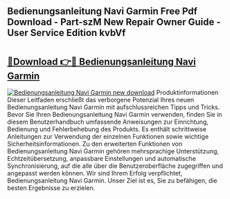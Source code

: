 ## Bedienungsanleitung Navi Garmin Free Pdf Download - Part-szM New Repair Owner Guide - User Service Edition kvbVf

# <h2><a href="http://df0pe54.blite.top/?on=Bedienungsanleitung+Navi+Garmin">🔗Download 👉🔴 Bedienungsanleitung Navi Garmin</a></h2>

[![Bedienungsanleitung Navi Garmin new download](https://i.imgur.com/lujVjoI.png)](http://df0pe54.blite.top/?on=Bedienungsanleitung+Navi+Garmin)
Produktinformationen Dieser Leitfaden erschließt das verborgene Potenzial Ihres neuen Bedienungsanleitung Navi Garmin mit aufschlussreichen Tipps und Tricks. Bevor Sie Ihren Bedienungsanleitung Navi Garmin verwenden, finden Sie in diesem Benutzerhandbuch umfassende Anweisungen zur Einrichtung, Bedienung und Fehlerbehebung des Produkts. Es enthält schrittweise Anleitungen zur Verwendung der einzelnen Funktionen sowie wichtige Sicherheitsinformationen. Zu den erweiterten Funktionen von Bedienungsanleitung Navi Garmin gehören mehrsprachige Unterstützung, Echtzeitübersetzung, anpassbare Einstellungen und automatische Synchronisierung, auf die alle über die Benutzeroberfläche zugegriffen und angepasst werden können. Wir sind Ihrem Erfolg verpflichtet, Bedienungsanleitung Navi Garmin. Unser Ziel ist es, Sie zu befähigen, die besten Ergebnisse zu erzielen.
